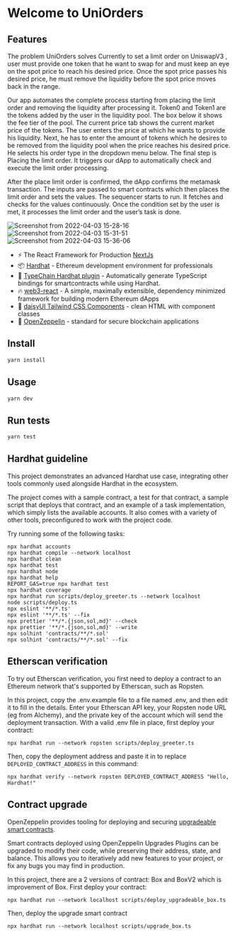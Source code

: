 # Welcome to UniOrders



## Features
The problem UniOrders solves
Currently to set a limit order on UniswapV3 , user must provide one token that he want to swap for and must keep an eye on the spot price to reach his desired price. Once the spot price passes his desired price, he must remove the liquidity before the spot price moves back in the range.

Our app automates the complete process starting from placing the limit order and removing the liquidity after processing it.
Token0 and Token1 are the tokens added by the user in the liquidity pool. The box below it shows the fee tier of the pool. The current price tab shows the current market price of the tokens.
The user enters the price at which he wants to provide his liquidity. Next, he has to enter the amount of tokens which he desires to be removed from the liquidity pool when the price reaches his desired price. He selects his order type in the dropdown menu below. The final step is Placing the limit order. It triggers our dApp to automatically check and execute the limit order processing.

After the place limit order is confirmed, the dApp confirms the metamask transaction. The inputs are passed to smart contracts which then places the limit order and sets the values. The sequencer starts to run. It fetches and checks for the values continuously. Once the condition set by the user is met, it processes the limit order and the user’s task is done.

![Screenshot from 2022-04-03 15-28-16](https://user-images.githubusercontent.com/76250660/161442744-c191fb47-0543-45f5-acf0-40414bc0c517.png)
![Screenshot from 2022-04-03 15-31-51](https://user-images.githubusercontent.com/76250660/161442747-cfaa90e0-292d-4617-b3fd-6683049cb3a0.png)
![Screenshot from 2022-04-03 15-36-06](https://user-images.githubusercontent.com/76250660/161442749-6aa5baf8-df3e-4c61-8063-087b4d76f749.png)


- ⚡️ The React Framework for Production [NextJs](https://https://nextjs.org//)
- 📦 [Hardhat](https://hardhat.org/) - Ethereum development environment for professionals
- 🦾 [TypeChain Hardhat plugin](https://github.com/ethereum-ts/TypeChain/tree/master/packages/hardhat) - Automatically generate TypeScript bindings for smartcontracts while using Hardhat.
- 🔥 [web3-react](https://github.com/NoahZinsmeister/web3-react/) - A simple, maximally extensible, dependency minimized framework for building modern Ethereum dApps
- 🎨 [daisyUI Tailwind CSS Components](https://daisyui.com/) - clean HTML with component classes
- 🎨 [OpenZeppelin](https://docs.openzeppelin.com/contracts/4.x/) - standard for secure blockchain applications

## Install

```sh
yarn install
```

## Usage

```sh
yarn dev
```

## Run tests

```sh
yarn test
```

## Hardhat guideline

This project demonstrates an advanced Hardhat use case, integrating other tools commonly used alongside Hardhat in the ecosystem.

The project comes with a sample contract, a test for that contract, a sample script that deploys that contract, and an example of a task implementation, which simply lists the available accounts. It also comes with a variety of other tools, preconfigured to work with the project code.

Try running some of the following tasks:

```shell
npx hardhat accounts
npx hardhat compile --network localhost
npx hardhat clean
npx hardhat test
npx hardhat node
npx hardhat help
REPORT_GAS=true npx hardhat test
npx hardhat coverage
npx hardhat run scripts/deploy_greeter.ts --network localhost
node scripts/deploy.ts
npx eslint '**/*.ts'
npx eslint '**/*.ts' --fix
npx prettier '**/*.{json,sol,md}' --check
npx prettier '**/*.{json,sol,md}' --write
npx solhint 'contracts/**/*.sol'
npx solhint 'contracts/**/*.sol' --fix
```

## Etherscan verification

To try out Etherscan verification, you first need to deploy a contract to an Ethereum network that's supported by Etherscan, such as Ropsten.

In this project, copy the .env.example file to a file named .env, and then edit it to fill in the details. Enter your Etherscan API key, your Ropsten node URL (eg from Alchemy), and the private key of the account which will send the deployment transaction. With a valid .env file in place, first deploy your contract:

```shell
npx hardhat run --network ropsten scripts/deploy_greeter.ts
```

Then, copy the deployment address and paste it in to replace `DEPLOYED_CONTRACT_ADDRESS` in this command:

```shell
npx hardhat verify --network ropsten DEPLOYED_CONTRACT_ADDRESS "Hello, Hardhat!"
```

## Contract upgrade

OpenZeppelin provides tooling for deploying and securing [upgradeable smart contracts](https://docs.openzeppelin.com/learn/upgrading-smart-contracts).

Smart contracts deployed using OpenZeppelin Upgrades Plugins can be upgraded to modify their code, while preserving their address, state, and balance. This allows you to iteratively add new features to your project, or fix any bugs you may find in production.

In this project, there are a 2 versions of contract: Box and BoxV2 which is improvement of Box. First deploy your contract:

```shell
npx hardhat run --network localhost scripts/deploy_upgradeable_box.ts
```

Then, deploy the upgrade smart contract

```shell
npx hardhat run --network localhost scripts/upgrade_box.ts
```
